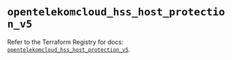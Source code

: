 # `opentelekomcloud_hss_host_protection_v5`

Refer to the Terraform Registry for docs: [`opentelekomcloud_hss_host_protection_v5`](https://registry.terraform.io/providers/opentelekomcloud/opentelekomcloud/1.36.49/docs/resources/hss_host_protection_v5).
